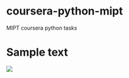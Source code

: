 # coursera-python-mipt
MIPT coursera python tasks
# Sample text

![](https://static.life.ru/posts/2016/10/920061/gr/north/4f1fbfbc500752d0eda3ed39f9c73d71__1440x.jpg)
